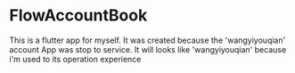 # FlowAccountBook
This is a flutter app for myself. It was created because the 'wangyiyouqian' account App was stop to service. It will looks like 'wangyiyouqian' because i'm used to its operation experience
